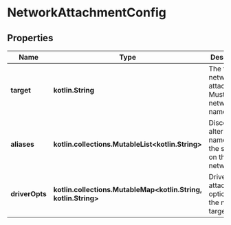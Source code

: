 
# NetworkAttachmentConfig

## Properties
Name | Type | Description | Notes
------------ | ------------- | ------------- | -------------
**target** | **kotlin.String** | The target network for attachment. Must be a network name or ID.  |  [optional]
**aliases** | **kotlin.collections.MutableList&lt;kotlin.String&gt;** | Discoverable alternate names for the service on this network.  |  [optional]
**driverOpts** | **kotlin.collections.MutableMap&lt;kotlin.String, kotlin.String&gt;** | Driver attachment options for the network target.  |  [optional]



